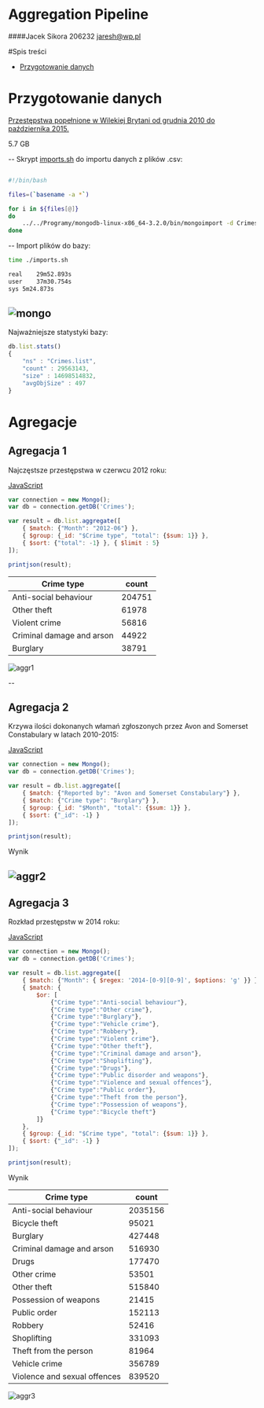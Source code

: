 # Aggregation Pipeline      
####Jacek Sikora 206232 <jaresh@wp.pl>

#Spis treści
- [Przygotowanie danych](#przygotowanie-danych)

# Przygotowanie danych


[Przestępstwa popełnione w Wilekiej Brytani od grudnia 2010 do października 2015.](https://data.police.uk/data/)

5.7 GB

--
Skrypt [imports.sh](scripts/imports.sh) do importu danych z plików .csv:
```bash

#!/bin/bash

files=(`basename -a *`)

for i in ${files[@]}
do
	../../Programy/mongodb-linux-x86_64-3.2.0/bin/mongoimport -d Crimes -c list --type csv --file $i --headerline
done
```
--
Import plików do bazy:
```bash
time ./imports.sh

real	29m52.893s
user	37m30.754s
sys	5m24.873s

```

![mongo](images/importmongo.png)
--
Najważniejsze statystyki bazy:

```js
db.list.stats()
{
	"ns" : "Crimes.list",
	"count" : 29563143,
	"size" : 14698514832,
	"avgObjSize" : 497
}
```

# Agregacje

## Agregacja 1

Najczęstsze przestępstwa w czerwcu 2012 roku:

[JavaScript](scripts/aggregation1.js)

```js
var connection = new Mongo();
var db = connection.getDB('Crimes');

var result = db.list.aggregate([
	{ $match: {"Month": "2012-06"} }, 
	{ $group: {_id: "$Crime type", "total": {$sum: 1}} }, 
	{ $sort: {"total": -1} }, { $limit : 5}
]);

printjson(result);

```

| Crime type		| count |
|-------------------|-------|
| Anti-social behaviour		| 204751 |
| Other theft  	| 61978 |
| Violent crime 	| 56816 |
| Criminal damage and arson			| 44922 |
| Burglary 	| 38791 |

![aggr1](images/aggr1.png)

--

## Agregacja 2

Krzywa ilości dokonanych włamań zgłoszonych przez Avon and Somerset Constabulary w latach 2010-2015:

[JavaScript](scripts/aggregation2.js)

```js
var connection = new Mongo();
var db = connection.getDB('Crimes');

var result = db.list.aggregate([
	{ $match: {"Reported by": "Avon and Somerset Constabulary"} },
	{ $match: {"Crime type": "Burglary"} },
	{ $group: {_id: "$Month", "total": {$sum: 1}} }, 
	{ $sort: {"_id": -1} }
]);

printjson(result);

```

Wynik

![aggr2](images/aggr2.png)
--
## Agregacja 3

Rozkład przestępstw w 2014 roku:

[JavaScript](scripts/aggregation3.js)

```js
var connection = new Mongo();
var db = connection.getDB('Crimes');

var result = db.list.aggregate([
	{ $match: {"Month": { $regex: '2014-[0-9][0-9]', $options: 'g' }} },
	{ $match: {
		$or: [
			{"Crime type":"Anti-social behaviour"},
			{"Crime type":"Other crime"},
			{"Crime type":"Burglary"},
			{"Crime type":"Vehicle crime"},
			{"Crime type":"Robbery"},
			{"Crime type":"Violent crime"},
			{"Crime type":"Other theft"},
			{"Crime type":"Criminal damage and arson"},
			{"Crime type":"Shoplifting"},
			{"Crime type":"Drugs"},
			{"Crime type":"Public disorder and weapons"},
			{"Crime type":"Violence and sexual offences"},
			{"Crime type":"Public order"},
			{"Crime type":"Theft from the person"},
			{"Crime type":"Possession of weapons"},
			{"Crime type":"Bicycle theft"}
		]}
	},
	{ $group: {_id: "$Crime type", "total": {$sum: 1}} }, 
	{ $sort: {"_id": -1} }
]);

printjson(result);

```

Wynik

| Crime type		| count |
|-------------------|-------|
|Anti-social behaviour|2035156|
|Bicycle theft|95021|
|Burglary|427448|
|Criminal damage and arson|516930|
|Drugs|177470|
|Other crime|53501|
|Other theft|515840|
|Possession of weapons|21415|
|Public order|152113|
|Robbery|52416|
|Shoplifting|331093|
|Theft from the person|81964|
|Vehicle crime|356789|
|Violence and sexual offences|839520|

![aggr3](images/aggr3.png)



